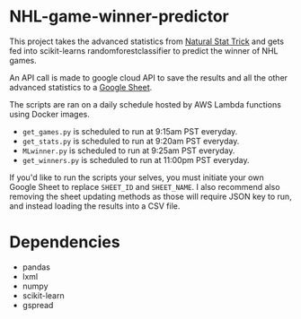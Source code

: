# NHL-game-winner-predictor
This project takes the advanced statistics from [Natural Stat Trick](https://www.naturalstattrick.com) and gets fed into scikit-learns randomforestclassifier to predict the winner of NHL games.

An API call is made to google cloud API to save the results and all the other advanced statistics to a [Google Sheet](https://docs.google.com/spreadsheets/d/1RPnWiBpVTMGZOeH4-P1Z44eDeApi5YLXYUU9X3kAj4Y/edit?usp=sharing).

The scripts are ran on a daily schedule hosted by AWS Lambda functions using Docker images. 
- `get_games.py` is scheduled to run at 9:15am PST everyday.
- `get_stats.py` is scheduled to run at 9:20am PST everyday.
- `MLwinner.py` is scheduled to run at 9:25am PST everyday.
- `get_winners.py` is scheduled to run at 11:00pm PST everyday.

If you'd like to run the scripts your selves, you must initiate your own Google Sheet to replace `SHEET_ID` and `SHEET_NAME`.
I also recommend also removing the sheet updating methods as those will require JSON key to run, and instead loading the results into a CSV file.

# Dependencies
- pandas
- lxml
- numpy
- scikit-learn
- gspread
